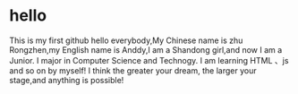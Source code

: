 # hello
This is my first github
hello everybody,My Chinese name is zhu Rongzhen,my English name is Anddy,I am a Shandong girl,and now I am a Junior.
I major in Computer Science and Technogy.
I am learning HTML 、js and so on by myself!
I think the greater your dream, the larger your stage,and anything is possible!
